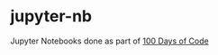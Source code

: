 # jupyter-nb
Jupyter Notebooks done as part of [100 Days of Code](https://www.udemy.com/course/100-days-of-code/)
